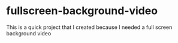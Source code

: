 # fullscreen-background-video
This is a quick project that I created because I needed a full screen background video
